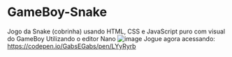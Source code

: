 # GameBoy-Snake
Jogo da Snake (cobrinha) usando HTML, CSS e JavaScript puro com visual do GameBoy
Utilizando o editor Nano
![image](https://user-images.githubusercontent.com/97320295/150623137-567b1e0a-2d36-4728-bde5-38adb3cb2444.png)
Jogue agora acessando: https://codepen.io/GabsEGabs/pen/LYyRyrb 

